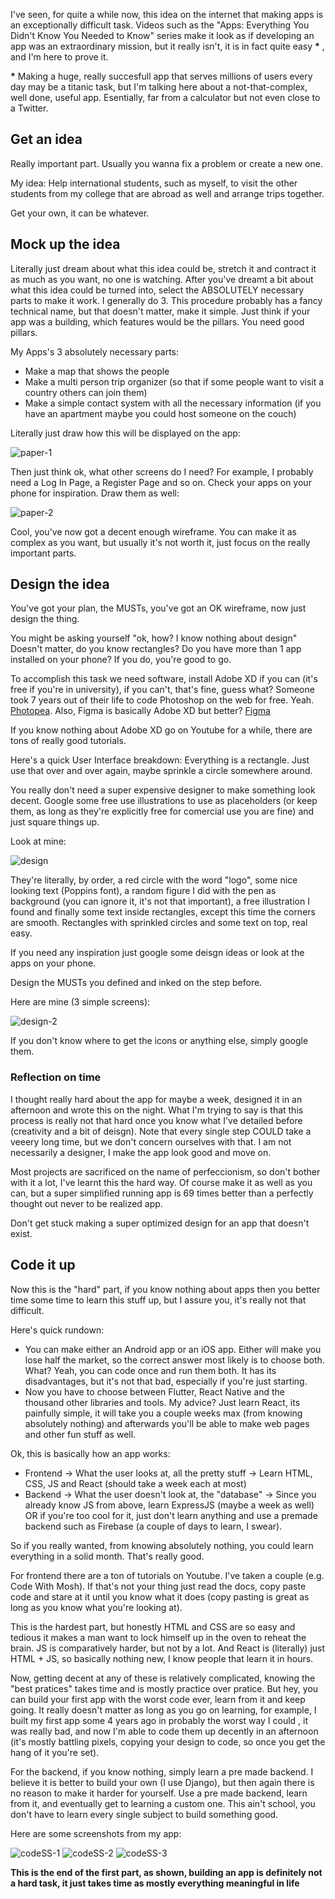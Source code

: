 I've seen, for quite a while now, this idea on the internet that making apps is an exceptionally difficult task. Videos such as the "Apps: Everything You Didn't Know You Needed to Know" series make it look as if developing an app was an extraordinary mission, but it really isn't, it is in fact quite easy __*__ , and I'm here to prove it.

__*__ Making a huge, really succesfull app that serves millions of users every day may be a titanic task, but I'm talking here about a not-that-complex, well done, useful app. Esentially, far from a calculator but not even close to a Twitter.

## Get an idea

Really important part. Usually you wanna fix a problem or create a new one.

My idea: Help international students, such as myself, to visit the other students from my college that are abroad as well and arrange trips together.

Get your own, it can be whatever.

## Mock up the idea

Literally just dream about what this idea could be, stretch it and contract it as much as you want, no one is watching.
After you've dreamt a bit about what this idea could be turned into, select the ABSOLUTELY necessary parts to make it work.
I generally do 3. This procedure probably has a fancy technical name, but that doesn't matter, make it simple. Just think if your app was a building, which features would be the pillars. You need good pillars.

My Apps's 3 absolutely necessary parts: 
- Make a map that shows the people
- Make a multi person trip organizer (so that if some people want to visit a country others can join them) 
- Make a simple contact system with all the necessary information (if you have an apartment maybe you could host someone on the couch) 

Literally just draw how this will be displayed on the app:

![paper-1](/assets/img/apps-are-easy/paper-1.jpeg)

Then just think ok, what other screens do I need? For example, I probably need a Log In Page, a Register Page and so on. Check your apps on your phone for inspiration. Draw them as well:

![paper-2](/assets/img/apps-are-easy/paper-2.jpeg)

Cool, you've now got a decent enough wireframe. You can make it as complex as you want, but usually it's not worth it, just focus on the really important parts.

## Design the idea

You've got your plan, the MUSTs, you've got an OK wireframe, now just design the thing. 

You might be asking yourself "ok, how? I know nothing about design" Doesn't matter, do you know rectangles? Do you have more than 1 app installed on your phone? If you do, you're good to go.

To accomplish this task we need software, install Adobe XD if you can (it's free if you're in university), if you can't, that's fine, guess what? Someone took 7 years out of their life to code Photoshop on the web for free. Yeah. [Photopea](https://www.photopea.com). Also, Figma is basically Adobe XD but better? [Figma](https://www.figma.com)

If you know nothing about Adobe XD go on Youtube for a while, there are tons of really good tutorials.

Here's a quick User Interface breakdown: Everything is a rectangle. Just use that over and over again, maybe sprinkle a circle somewhere around.

You really don't need a super expensive designer to make something look decent. Google some free use illustrations to use as placeholders (or keep them, as long as they're explicitly free for comercial use you are fine) and just square things up.

Look at mine:

![design](/assets/img/apps-are-easy/design-1.jpg)

They're literally, by order, a red circle with the word "logo", some nice looking text (Poppins font), a random figure I did with the pen as background (you can ignore it, it's not that important), a free illustration I found and finally some text inside rectangles, except this time the corners are smooth. Rectangles with sprinkled circles and some text on top, real easy.

If you need any inspiration just google some deisgn ideas or look at the apps on your phone. 

Design the MUSTs you defined and inked on the step before.

Here are mine (3 simple screens):

![design-2](/assets/img/apps-are-easy/design-2.jpg)

If you don't know where to get the icons or anything else, simply google them.

### Reflection on time

I thought really hard about the app for maybe a week, designed it in an afternoon and wrote this on the night. What I'm trying to say is that this process is really not that hard once you know what I've detailed before (creativity and a bit of deisgn). Note that every single step COULD take a veeery long time, but we don't concern ourselves with that. I am not necessarily a designer, I make the app look good and move on. 

Most projects are sacrificed on the name of perfeccionism, so don't bother with it a lot, I've learnt this the hard way. Of course make it as well as you can, but a super simplified running app is 69 times better than a perfectly thought out never to be realized app.

Don't get stuck making a super optimized design for an app that doesn't exist.

## Code it up 

Now this is the "hard" part, if you know nothing about apps then you better time some time to learn this stuff up, but I assure you, it's really not that difficult.

Here's quick rundown: 
- You can make either an Android app or an iOS app. Either will make you lose half the market, so the correct answer most likely is to choose both. What? Yeah, you can code once and run them both. It has its disadvantages, but it's not that bad, especially if you're just starting.
- Now you have to choose between Flutter, React Native and the thousand other libraries and tools. My advice? Just learn React, its painfully simple, it will take you a couple weeks max (from knowing absolutely nothing) and afterwards you'll be able to make web pages and other fun stuff as well.

Ok, this is basically how an app works:
- Frontend -> What the user looks at, all the pretty stuff -> Learn HTML, CSS, JS and React (should take a week each at most)
- Backend -> What the user doesn't look at, the "database" -> Since you already know JS from above, learn ExpressJS (maybe a week as well) OR if you're too cool for it, just don't learn anything and use a premade backend such as Firebase (a couple of days to learn, I swear).

So if you really wanted, from knowing absolutely nothing, you could learn everything in a solid month. That's really good.

For frontend there are a ton of tutorials on Youtube. I've taken a couple (e.g. Code With Mosh). If that's not your thing just read the docs, copy paste code and stare at it until you know what it does (copy pasting is great as long as you know what you're looking at).

This is the hardest part, but honestly HTML and CSS are so easy and tedious it makes a man want to lock himself up in the oven to reheat the brain.
JS is comparatively harder, but not by a lot. And React is (literally) just HTML + JS, so basically nothing new, I know people that learn it in hours.

Now, getting decent at any of these is relatively complicated, knowing the "best pratices" takes time and is mostly practice over pratice. But hey, you can build your first app with the worst code ever, learn from it and keep going. It really doesn't matter as long as you go on learning, for example, I built my first app some 4 years ago in probably the worst way I could , it was really bad, and now I'm able to code them up decently in an afternoon (it's mostly battling pixels, copying your design to code, so once you get the hang of it you're set).

For the backend, if you know nothing, simply learn a pre made backend. I believe it is better to build your own (I use Django), but then again there is no reason to make it harder for yourself. Use a pre made backend, learn from it, and eventually get to learning a custom one. This ain't school, you don't have to learn every single subject to build something good.

Here are some screenshots from my app:

![codeSS-1](/assets/img/apps-are-easy/code-1.jpeg)
![codeSS-2](/assets/img/apps-are-easy/code-2.jpeg)
![codeSS-3](/assets/img/apps-are-easy/code-3.jpeg)

**This is the end of the first part, as shown, building an app is definitely not a hard task, it just takes time as mostly everything meaningful in life**
